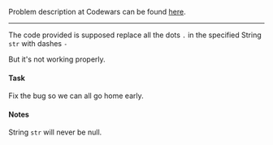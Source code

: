 Problem description at Codewars can be found
[here](https://www.codewars.com/kata/596c6eb85b0f515834000049/train/python).

-------------

The code provided is supposed replace all the dots `.` in the specified String `str` with dashes `-`
<br>

But it's not working properly.

#### Task
Fix the bug so we can all go home early.

#### Notes
String `str` will never be null.
